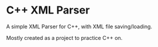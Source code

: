 # C++ XML Parser

A simple XML Parser for C++, with XML file saving/loading.

Mostly created as a project to practice C++ on.

